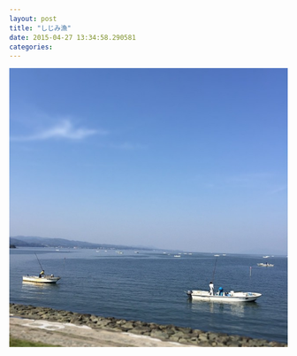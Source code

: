 ```yaml
---
layout: post
title: "しじみ漁"
date: 2015-04-27 13:34:58.290581
categories: 
---
```


![しじみ漁](/assets/images/201504/11184548_1677062239188055_319783543_n.jpg)


